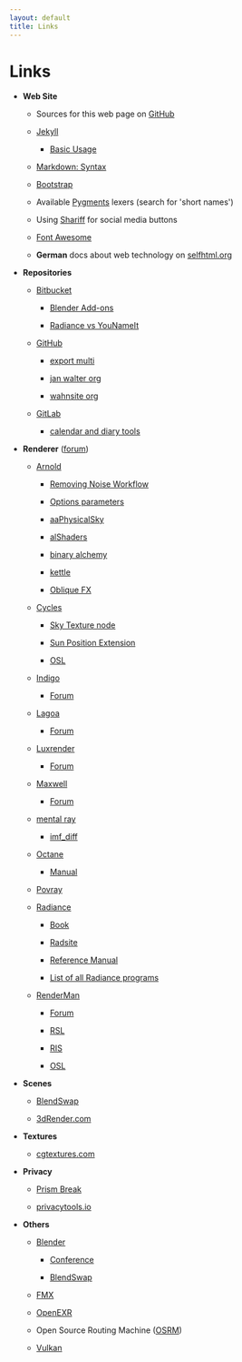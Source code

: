 ```yaml
---
layout: default
title: Links
---
```


Links
=====

* __Web Site__

    - Sources for this web page on [GitHub](https://github.com/wahn/jan_walter_org)

    - [Jekyll](http://jekyllrb.com)

        + [Basic Usage](http://jekyllrb.com/docs/usage)

    - [Markdown: Syntax](http://daringfireball.net/projects/markdown/syntax)

    - [Bootstrap](http://getbootstrap.com)

    - Available [Pygments](http://pygments.org/docs/lexers) lexers (search
  for 'short names')

    - Using [Shariff](http://heise.de/-2467514) for social media buttons

    - [Font Awesome](http://fontawesome.io)

    - __German__ docs about web technology on [selfhtml.org](http://selfhtml.org)

* __Repositories__

    - [Bitbucket](https://bitbucket.org)

        + [Blender Add-ons](https://bitbucket.org/wahn/blender-add-ons)

        + [Radiance vs YouNameIt](https://bitbucket.org/wahn/radiance_vs_younameit)

    - [GitHub](https://github.com)

        + [export multi](https://github.com/wahn/export_multi)

        + [jan walter org](https://github.com/wahn/jan_walter_org)

        + [wahnsite org](https://github.com/wahn/wahnsite_org)

    - [GitLab](https://gitlab.com)

        + [calendar and diary tools](https://gitlab.com/jdb-walter/calendar-and-diary-tools)

* __Renderer__ ([forum](https://www.janwalter.org/renderforum))

    - [Arnold](http://www.solidangle.com)

        + [Removing Noise Workflow](https://support.solidangle.com/display/mayatut/Removing+Noise+Workflow)

        + [Options parameters](https://support.solidangle.com/display/NodeRef/options)

        + [aaPhysicalSky](https://bitbucket.org/amaanakram/aaphysicalsky/overview)

        + [alShaders](https://bitbucket.org/anderslanglands/alshaders/wiki/Home)

        + [binary alchemy](http://binaryalchemy.de/)

        + [kettle](https://bitbucket.org/Kettle/kettle_uber/wiki/Home)

        + [Oblique FX](http://s3aws.obliquefx.com/public/shaders/index.html)

    - [Cycles](http://wiki.blender.org/index.php/Doc:2.6/Manual/Render/Cycles)

        + [Sky Texture node](http://wiki.blender.org/index.php/Doc:2.6/Manual/Render/Cycles/Nodes/Textures#Sky_Texture)

        + [Sun Position Extension](http://wiki.blender.org/index.php/Extensions:2.6/Py/Scripts/3D_interaction/Sun_Position)

        + [OSL](http://opensource.imageworks.com/?p=osl)

    - [Indigo](http://www.indigorenderer.com)

        + [Forum](http://www.indigorenderer.com/forum)

    - [Lagoa](http://home.lagoa.com)

        + [Forum](http://support.lagoa.com/forums)

    - [Luxrender](http://www.luxrender.net/en_GB/index)

        + [Forum](http://www.luxrender.net/forum)

    - [Maxwell](http://www.maxwellrender.com)

        + [Forum](http://www.maxwellrender.com/forum)

    - [mental ray](http://www.nvidia-arc.com/mentalray.html)

        + [imf_diff](http://docs.autodesk.com/MENTALRAY/2012/CHS/mental%20ray%203.9%20Help/files/manual/node251.html)

    - [Octane](http://render.otoy.com/index.php)

        + [Manual](http://render.otoy.com/manuals/Standalone_2_0/)

    - [Povray](http://www.povray.org)

    - [Radiance](http://radsite.lbl.gov/radiance)

        + [Book](http://radsite.lbl.gov/radiance/book/index.html)

        + [Radsite](http://www.radiance-online.org/)

        + [Reference Manual](http://radsite.lbl.gov/radiance/refer/ray.html)

        + [List of all Radiance programs](http://radsite.lbl.gov/radiance/whatis.html)

    - [RenderMan](http://renderman.pixar.com/view/about-renderman)

        + [Forum](https://renderman.pixar.com/forum)

        + [RSL](https://en.wikipedia.org/wiki/RenderMan_Shading_Language)

        + [RIS](https://renderman.pixar.com/resources/current/RenderMan/risOverview.html)

        + [OSL](http://opensource.imageworks.com/?p=osl)

* __Scenes__

    - [BlendSwap](http://www.blendswap.com)

    - [3dRender.com](http://www.3drender.com/challenges)

* __Textures__

    - [cgtextures.com](http://www.cgtextures.com)

* __Privacy__

    - [Prism Break](https://prism-break.org/en)

    - [privacytools.io](http://www.privacytools.io)

* __Others__

    - [Blender](http://www.blender.org)

        + [Conference](http://www.blender.org/conference)

        + [BlendSwap](http://www.blendswap.com)

    - [FMX](http://fmx.de)

    - [OpenEXR](http://www.openexr.org)

    - Open Source Routing Machine ([OSRM](http://map.project-osrm.org))

    - [Vulkan](https://www.khronos.org/vulkan)
